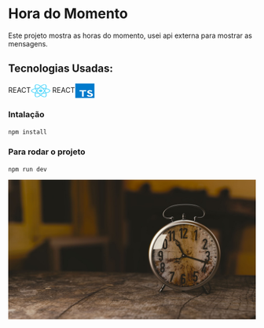 # Hora do Momento
Este projeto mostra as horas do momento, usei api externa para mostrar as mensagens.

## Tecnologias Usadas:

  REACT<img align="center" alt="Paulo-REACT" height="30" width="40" src="https://raw.githubusercontent.com/devicons/devicon/master/icons/react/react-original.svg" alt="Paulo-REACT" />
   REACT<img align="center" alt="Paulo-REACT" height="30" width="40" src="https://raw.githubusercontent.com/devicons/devicon/master/icons/typescript/typescript-original.svg" alt="Paulo-REACT" />

### Intalação
`npm install`

### Para rodar o projeto
`npm run dev`

<img src="https://github.com/paulogilvan/react-momentum/blob/master/src/bg.jpg?raw=true" />

